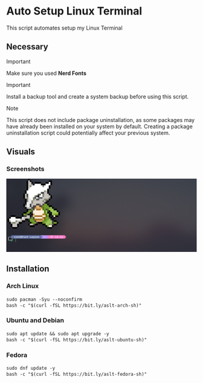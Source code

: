 # Auto Setup Linux Terminal
This script automates setup my Linux Terminal

## Necessary
> [!IMPORTANT]
> Make sure you used **Nerd Fonts**

> [!IMPORTANT]
> Install a backup tool and create a system backup before using this script.

> [!NOTE]
> This script does not include package uninstallation, as some packages may have already been installed on your system by default. Creating a package uninstallation script could potentially affect your previous system.

## Visuals
### Screenshots
![screenshot](./demo_images/screenshot-1.png)


## Installation
### Arch Linux
```
sudo pacman -Syu --noconfirm
bash -c "$(curl -fSL https://bit.ly/aslt-arch-sh)"
```

### Ubuntu and Debian
```
sudo apt update && sudo apt upgrade -y
bash -c "$(curl -fSL https://bit.ly/aslt-ubuntu-sh)"
```

### Fedora
```
sudo dnf update -y
bash -c "$(curl -fSL https://bit.ly/aslt-fedora-sh)"
```
